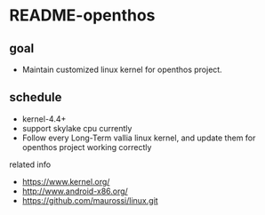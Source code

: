 # README-openthos

## goal
 - Maintain customized linux kernel for openthos project.

## schedule
 - kernel-4.4+
 - support skylake cpu currently
 - Follow every Long-Term vallia linux kernel, and update them for openthos project  working correctly
 
related info
 - https://www.kernel.org/
 - http://www.android-x86.org/
 - https://github.com/maurossi/linux.git
